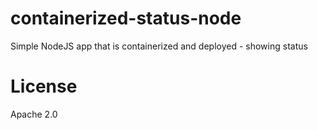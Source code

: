 # containerized-status-node
Simple NodeJS app that is containerized and deployed - showing status

# License
Apache 2.0 

